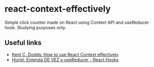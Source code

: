 # react-context-effectively
Simple click counter made on React using Context API and useReducer hook.
Studying purposes only.

## Useful links
- [Kent C. Dodds: How to use React Context effectively](https://kentcdodds.com/blog/how-to-use-react-context-effectively)
- [Huriel: Entenda DE VEZ o useReducer - React Hooks](https://www.youtube.com/watch?v=UCUL2JrjZ3c)
